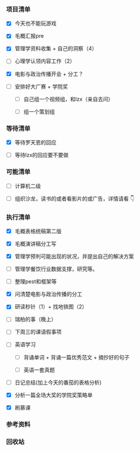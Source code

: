 ### 项目清单

- [x] 今天也不能玩游戏

- [x] 毛概汇报pre

- [x] 管理学资料收集 + 自己的洞察（4）

- [ ] 心理学认领内容工作（2）

- [x] 电影与政治传播开会 + 分工？

- [ ] 安排好大广赛 + 学院奖

  - [ ] 自己组一个视频组，和lzx（亲自去问）
  - [ ] 组一个策划组
  
  


### 等待清单

- [x] 等待罗天恩的回应

- [ ] 等待lzx的回应要不要做

  

### 可能清单

- [ ] 计算机二级

- [ ] 组织沙龙，读书的或者看影片的或广告，详情请看 👇

  

### 执行清单

- [x] 毛概表格统稿第二版
- [x] 毛概演讲稿分工写




- [x] 管理学预判可能出现的状况，并提出自己的解决方案
- [ ] 管理学餐饮行业数据支撑，研究等。
- [ ] 整理pest和框架等



- [x] 问清楚电影与政治传播的分工
- [x] 研读秒针（1）+ 找地铁图（2）
- [ ] 瑞柏的事（晚上）




- [ ] 下周三的课请假事项




- [ ] 英语学习

  - [ ] 背诵单词 + 背诵一篇优秀范文 + 摘抄好的句子

  - [ ] 英语一套真题

    

- [ ] 日记总结(加上今天的番茄的表格分析)

- [x] 分析一篇全场大奖的学院奖策略单

- [x] 刷慕课

  

### 参考资料

### 回收站

